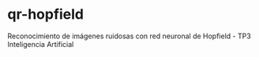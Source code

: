 # qr-hopfield
Reconocimiento de imágenes ruidosas con red neuronal de Hopfield - TP3 Inteligencia Artificial
